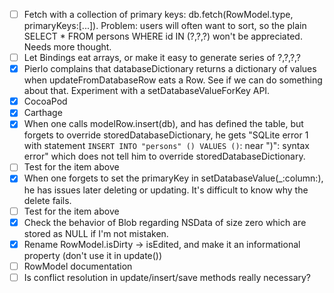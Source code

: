 - [ ] Fetch with a collection of primary keys: db.fetch(RowModel.type, primaryKeys:[...]). Problem: users will often want to sort, so the plain SELECT * FROM persons WHERE id IN (?,?,?) won't be appreciated. Needs more thought.
- [ ] Let Bindings eat arrays, or make it easy to generate series of ?,?,?,?
- [X] Pierlo complains that databaseDictionary returns a dictionary of values when updateFromDatabaseRow eats a Row. See if we can do something about that. Experiment with a setDatabaseValueForKey API.
- [X] CocoaPod
- [X] Carthage
- [X] When one calls modelRow.insert(db), and has defined the table, but forgets to override storedDatabaseDictionary, he gets "SQLite error 1 with statement `INSERT INTO "persons" () VALUES ()`: near ")": syntax error" which does not tell him to override storedDatabaseDictionary.
- [ ] Test for the item above
- [X] When one forgets to set the primaryKey in setDatabaseValue(_:column:), he has issues later deleting or updating. It's difficult to know why the delete fails.
- [ ] Test for the item above
- [X] Check the behavior of Blob regarding NSData of size zero which are stored as NULL if I'm not mistaken.
- [X] Rename RowModel.isDirty -> isEdited, and make it an informational property (don't use it in update())
- [ ] RowModel documentation
- [ ] Is conflict resolution in update/insert/save methods really necessary?
